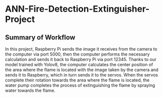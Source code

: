 ﻿# ANN-Fire-Detection-Extinguisher-Project

 ## Summary of Workflow 

 In this project, Raspberry Pi sends the image it receives from the camera to the computer via port 5000, then the computer performs the necessary calculation and sends it back to Raspberry Pi via port 12345. Thanks to our model trained with Yolov8, the computer calculates the center position of the area where the flame is located with the image taken by the camera and sends it to Raspberry, which in turn sends it to the servos. When the servos complete their rotation towards the area where the flame is located, the water pump completes the process of extinguishing the flame by spraying water towards the flame.

